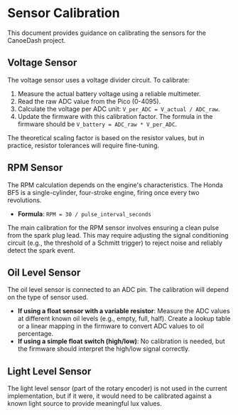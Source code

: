 # Sensor Calibration

This document provides guidance on calibrating the sensors for the CanoeDash project.

## Voltage Sensor

The voltage sensor uses a voltage divider circuit. To calibrate:

1.  Measure the actual battery voltage using a reliable multimeter.
2.  Read the raw ADC value from the Pico (0-4095).
3.  Calculate the voltage per ADC unit: `V_per_ADC = V_actual / ADC_raw`.
4.  Update the firmware with this calibration factor. The formula in the firmware should be `V_battery = ADC_raw * V_per_ADC`.

The theoretical scaling factor is based on the resistor values, but in practice, resistor tolerances will require fine-tuning.

## RPM Sensor

The RPM calculation depends on the engine's characteristics. The Honda BF5 is a single-cylinder, four-stroke engine, firing once every two revolutions.

*   **Formula**: `RPM = 30 / pulse_interval_seconds`

The main calibration for the RPM sensor involves ensuring a clean pulse from the spark plug lead. This may require adjusting the signal conditioning circuit (e.g., the threshold of a Schmitt trigger) to reject noise and reliably detect the spark event.

## Oil Level Sensor

The oil level sensor is connected to an ADC pin. The calibration will depend on the type of sensor used.

*   **If using a float sensor with a variable resistor**: Measure the ADC values at different known oil levels (e.g., empty, full, half). Create a lookup table or a linear mapping in the firmware to convert ADC values to oil percentage.
*   **If using a simple float switch (high/low)**: No calibration is needed, but the firmware should interpret the high/low signal correctly.

## Light Level Sensor

The light level sensor (part of the rotary encoder) is not used in the current implementation, but if it were, it would need to be calibrated against a known light source to provide meaningful lux values.
